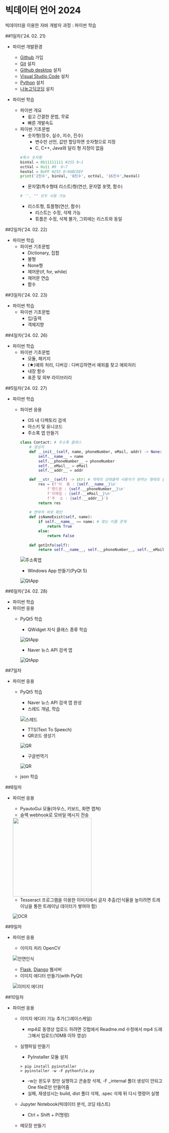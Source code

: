 # 빅데이터 언어 2024
빅데이터을 이용한 자바 개발자 과정 : 파이썬 학습

##1일차('24. 02. 21)
- 파이썬 개발환경
    - [Github](https://github.com/) 가입
    - [Git](https://git-scm.com/) 설치
    - [Github desktop](https://desktop.github.com/) 설치
    - [Visual Studio Code](https://code.visualstudio.com/) 설치
    - [Python](https://www.python.org/) 설치
    - [나눔고딕코딩](https://github.com/naver/nanumfont) 설치

- 파이썬 학습
    - 파이썬 개요
        - 쉽고 간결한 문법, 무료
        - 빠른 개발속도
    - 파이썬 기초문법
        - 숫자형(정수, 실수, 지수, 진수)
            - 변수만 선언, 값만 할당하면 숫자형으로 지정
            - C, C++, Java와 달리 형 지정이 없음
        ```python
        #특수 숫자형
        binVal = 0b11111111 #255 0~1
        octVal = 0o11 #9  0~7
        hexVal = 0xFF #255 0~9ABCDEF
        print('2진수', binVal, '8진수', octVal, '16진수',hexVal)
        ```
        - 문자열(특수형태 리스트)형(연산, 문자열 포맷, 함수)
        ```python
        # '', "" 모두 사용 가능
        ```
        - 리스트형, 튜플형(연산, 함수)
            - 리스트는 수정, 삭제 가능
            - 튜플은 수정, 삭제 불가, 그외에는 리스트와 동일

##2일차('24. 02. 22)
- 파이썬 학습
    - 파이썬 기초문법
        - Dictionary, 집합
        - 불형
        - None형
        - 제어문(if, for, while)
        - 제어문 연습
        - 함수

##3일차('24. 02. 23)
- 파이썬 학습
    - 파이썬 기초문법
        - 입/출력
        - 객체지향

##4일차('24. 02. 26)
- 파이썬 학습
    - 파이썬 기초문법
        - 모듈, 패키지
        - (★)예외 처리, 디버깅 : 디버깅하면서 예외를 찾고 예외처리
        - 내장 함수
        - 표준 및 외부 라이브러리

##5일차('24. 02. 27)
- 파이썬 학습
    - 파이썬 응용
        - OS 내 디렉토리 검색
        - 아스키 및 유니코드
        - 주소록 앱 만들기

        ```python
        class Contact: # 주소록 클래스
            # 생성자
            def __init__(self, name, phoneNumber, eMail, addr) -> None:
                self.__name__ = name
                self.__phoneNumber__ = phoneNumber
                self.__eMail__ = eMail
                self.__addr__ = addr

            def __str__(self) -> str: # 객체의 상태출력 사용자가 원하는 형태로 출력
                res = (f'이  름 : {self.__name__}\n'
                    f'핸드폰 : {self.__phoneNumber__}\n'
                    f'이메일 : {self.__eMail__}\n'
                    f'주  소 : {self.__addr__}')
                return res
                
            # 연락처 여부 확인
            def isNameExist(self, name):
                if self.__name__ == name: # 찾는 이름 존재
                    return True
                else:
                    return False
                
            def getInfo(self):
                return self.__name__, self.__phoneNumber__, self.__eMail__, self.__addr__
        ```

        ![주소록앱](https://raw.githubusercontent.com/vinca0224/JavaBigData2024/main/images/bigdata01.gif)

        - Windows App 만들기(PyQt 5)

        ![QtApp](https://raw.githubusercontent.com/vinca0224/JavaBigData2024/main/images/bigdata02.png)

##6일차('24. 02. 28)
- 파이썬 학습
- 파이썬 응용
    - PyQt5 학습
        - QWidget 자식 클래스 종류 학습

        ![QtApp](https://raw.githubusercontent.com/vinca0224/JavaBigData2024/main/images/bigdata03.png)

        - Naver 뉴스 API 검색 앱

        ![QtApp](https://raw.githubusercontent.com/vinca0224/JavaBigData2024/main/images/bigdata04.png)

##7일차
- 파이썬 응용
     - PyQt5 학습
        - Naver 뉴스 API 검색 앱 완성
        - 스레드 개념, 학습

        ![스레드](https://raw.githubusercontent.com/vinca0224/JavaBigData2024/main/images/bigdata05.png)
            
        - TTS(Text To Speech)
        - QR코드 생성기

         ![QR](https://raw.githubusercontent.com/vinca0224/JavaBigData2024/main/images/bigdata06.png)
            
         - 구글번역기

        ![QR](https://raw.githubusercontent.com/vinca0224/JavaBigData2024/main/images/bigdata07.png)

    - json 학습

##8일차
- 파이썬 응용
    - PyautoGui 모듈(마우스, 키보드, 화면 캡쳐)
    - 슬랙 webhook로 모바일 메시지 전송

    <!-- ![slack](https://raw.githubusercontent.com/vinca0224/JavaBigData2024/main/images/bigdata08.png) -->
    <!-- html 태그로 이미지를 삽입하면 문제 없음 -->
    <img src="https://raw.githubusercontent.com/vinca0224/JavaBigData2024/main/images/bigdata08.png" width=250>

    - Tesseract 프로그램을 이용한 이미지에서 글자 추출(인식율을 높이려면 트레이닝을 통한 트레이닝 데이터가 쌓여야 함)

    ![OCR](https://raw.githubusercontent.com/vinca0224/JavaBigData2024/main/images/bigdata09.png)

##9일차
- 파이썬 응용
    - 이미지 처리 OpenCV

    ![안면인식](https://raw.githubusercontent.com/vinca0224/JavaBigData2024/main/images/bigdata10.gif)

    - [Flask](https://flask-docs-kr.readthedocs.io/ko/latest/index.html), [Django](https://developer.mozilla.org/ko/docs/Learn/Server-side/Django) 웹서버
    - 이미지 에디터 만들기(with PyQt)

    ![이미지 에디터](https://raw.githubusercontent.com/vinca0224/JavaBigData2024/main/images/bigdata11.gif)
    
##10일차
- 파이썬 응용
    - 이미지 에디터 기능 추가(그레이스케일)
        - mp4로 동영상 업로드 하려면 깃헙에서 Readme.md 수정에서 mp4 드래그해서 업로드(10MB 이하 영상)
    - 실행파일 만들기
        - PyInstaller 모듈 설치
        ```shell
        > pip install pyinstaller
        > pyinstaller -w -F pythonfile.py
        ```
        - -w는 윈도우 창만 실행하고 콘솔창 삭제, -F _internal 폴더 생성이 안되고 One file로만 만들어줌
        - 실패, 재생성시는 build, dist 폴더 삭제, .spec 삭제 뒤 다시 명령어 실행

    - Jupyter Notebook(빅데이터 분석, 코딩 테스트)
        - Ctrl + Shift + P(명령)
    - 메모장 만들기
    